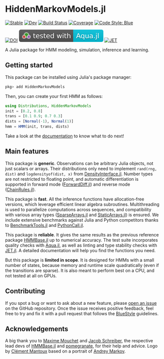 # HiddenMarkovModels.jl

[![Stable](https://img.shields.io/badge/docs-stable-blue.svg)](https://gdalle.github.io/HiddenMarkovModels.jl/stable/)
[![Dev](https://img.shields.io/badge/docs-dev-blue.svg)](https://gdalle.github.io/HiddenMarkovModels.jl/dev/)
[![Build Status](https://github.com/gdalle/HiddenMarkovModels.jl/actions/workflows/test.yml/badge.svg?branch=main)](https://github.com/gdalle/HiddenMarkovModels.jl/actions/workflows/test.yml?query=branch%3Amain)
[![Coverage](https://codecov.io/gh/gdalle/HiddenMarkovModels.jl/branch/main/graph/badge.svg)](https://app.codecov.io/gh/gdalle/HiddenMarkovModels.jl)
[![Code Style: Blue](https://img.shields.io/badge/code%20style-blue-4495d1.svg)](https://github.com/invenia/BlueStyle)

[![DOI](https://zenodo.org/badge/DOI/10.5281/zenodo.8128331.svg)](https://doi.org/10.5281/zenodo.8128331)
[![Aqua QA](https://raw.githubusercontent.com/JuliaTesting/Aqua.jl/master/badge.svg)](https://github.com/JuliaTesting/Aqua.jl)
[![JET](https://img.shields.io/badge/%E2%9C%88%EF%B8%8F%20tested%20with%20-%20JET.jl%20-%20red)](https://github.com/aviatesk/JET.jl)

A Julia package for HMM modeling, simulation, inference and learning.

## Getting started

This package can be installed using Julia's package manager:

```julia
pkg> add HiddenMarkovModels
```

Then, you can create your first HMM as follows:

```julia
using Distributions, HiddenMarkovModels
init = [0.2, 0.8]
trans = [0.1 0.9; 0.7 0.3]
dists = [Normal(-1), Normal(1)]
hmm = HMM(init, trans, dists)
```

Take a look at the [documentation](https://gdalle.github.io/HiddenMarkovModels.jl/stable/) to know what to do next!

## Main features

This package is **generic**.
Observations can be arbitrary Julia objects, not just scalars or arrays.
Their distributions only need to implement `rand(rng, dist)` and `logdensityof(dist, x)` from [DensityInterface.jl](https://github.com/JuliaMath/DensityInterface.jl).
Number types are not restricted to floating point, and automatic differentiation is supported in forward mode ([ForwardDiff.jl](https://github.com/JuliaDiff/ForwardDiff.jl)) and reverse mode ([ChainRules.jl](https://github.com/JuliaDiff/ChainRules.jl)).

This package is **fast**.
All the inference functions have allocation-free versions, which leverage efficient linear algebra subroutines.
Multithreading is used to parallelize computations across sequences, and compatibility with various array types ([SparseArrays.jl](https://github.com/JuliaSparse/SparseArrays.jl) and [StaticArrays.jl](https://github.com/JuliaArrays/StaticArrays.jl)) is ensured.
We include extensive benchmarks against Julia and Python competitors thanks to [BenchmarkTools.jl](https://github.com/JuliaCI/BenchmarkTools.jl) and [PythonCall.jl](https://github.com/cjdoris/PythonCall.jl).

This package is **reliable**.
It gives the same results as the previous reference package [HMMBase.jl](https://github.com/maxmouchet/HMMBase.jl) up to numerical accuracy.
The test suite incorporates quality checks with [Aqua.jl](https://github.com/JuliaTesting/Aqua.jl), as well as linting and type stability checks with [JET.jl](https://github.com/aviatesk/JET.jl).
A detailed documentation will help you find the functions you need.

But this package is **limited in scope**.
It is designed for HMMs with a small number of states, because memory and runtime scale quadratically (even if the transitions are sparse).
It is also meant to perform best on a CPU, and not tested at all on GPUs.

## Contributing

If you spot a bug or want to ask about a new feature, please [open an issue](https://github.com/gdalle/HiddenMarkovModels.jl/issues) on the GitHub repository.
Once the issue receives positive feedback, feel free to try and fix it with a pull request that follows the [BlueStyle](https://github.com/invenia/BlueStyle) guidelines.

## Acknowledgements

A big thank you to [Maxime Mouchet](https://www.maxmouchet.com/) and [Jacob Schreiber](https://jmschrei.github.io/), the respective lead devs of [HMMBase.jl](https://github.com/maxmouchet/HMMBase.jl) and [pomegranate](https://github.com/jmschrei/pomegranate), for their help and advice.
Logo by [Clément Mantoux](https://cmantoux.github.io/) based on a portrait of [Andrey Markov](https://en.wikipedia.org/wiki/Andrey_Markov).
